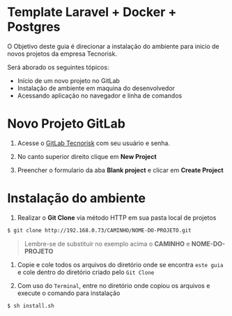 # Template Laravel + Docker + Postgres

O Objetivo deste guia é direcionar a instalação do ambiente para inicio de novos projetos da empresa Tecnorisk.

Será aborado os seguintes tópicos:

  - Início de um novo projeto no GitLab
  - Instalação de ambiente em maquina do desenvolvedor
  - Acessando aplicação no navegador e linha de comandos

# Novo Projeto GitLab

1. Acesse o [GitLab Tecnorisk](http://192.168.0.73/) com seu usuário e senha.

1. No canto superior direito clique em **New Project**

1. Preencher o formulario da aba **Blank project** e clicar em **Create Project**

# Instalação do ambiente

1. Realizar o **Git Clone** via método HTTP em sua pasta local de projetos

```sh
$ git clone http://192.168.0.73/CAMINHO/NOME-DO-PROJETO.git
```
> Lembre-se de substituir no exemplo acima o **CAMINHO** e **NOME-DO-PROJETO**

1. Copie e cole todos os arquivos do diretório onde se encontra `este guia` e cole dentro do diretório criado pelo `Git Clone` 

1. Com uso do `Terminal`, entre no diretório onde copiou os arquivos e execute o comando para instalação

```sh
$ sh install.sh
```


